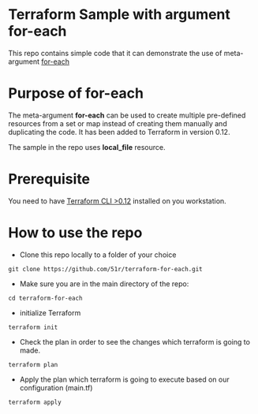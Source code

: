 # Terraform Sample with argument for-each

This repo contains simple code that it can demonstrate the use of meta-argument [for-each](https://www.terraform.io/language/meta-arguments/for_each)

# Purpose of for-each

The meta-argument **for-each** can be used to create multiple pre-defined resources from a set or map instead of creating them manually and duplicating the code. It has been added to Terraform in version 0.12.

The sample in the repo uses **local_file** resource. 

# Prerequisite
You need to have [Terraform CLI >0.12](https://learn.hashicorp.com/tutorials/terraform/install-cli) installed on you workstation. 

# How to use the repo

* Clone this repo locally to a folder of your choice
```
git clone https://github.com/51r/terraform-for-each.git
```

* Make sure you are in the main directory of the repo:
```
cd terraform-for-each
```

* initialize Terraform  
```
terraform init
```

* Check the plan in order to see the changes which terraform is going to made.
```
terraform plan
```

* Apply the plan which terraform is going to execute based on our configuration (main.tf)
```
terraform apply
```

